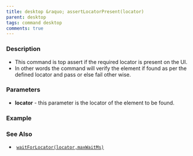 ```yaml
---
title: desktop &raquo; assertLocatorPresent(locator)
parent: desktop
tags: command desktop
comments: true
---
```


### Description

- This command is top assert if the required locator is present on the UI.
- In other words the command will verify the element if found as per the defined locator and pass or else fail other wise.

### Parameters

- **locator** -  this parameter is the locator of the element to be found.

### Example


### See Also

-  [`waitForLocator(locator,maxWaitMs)`](waitForLocator(locator,maxWaitMs))
